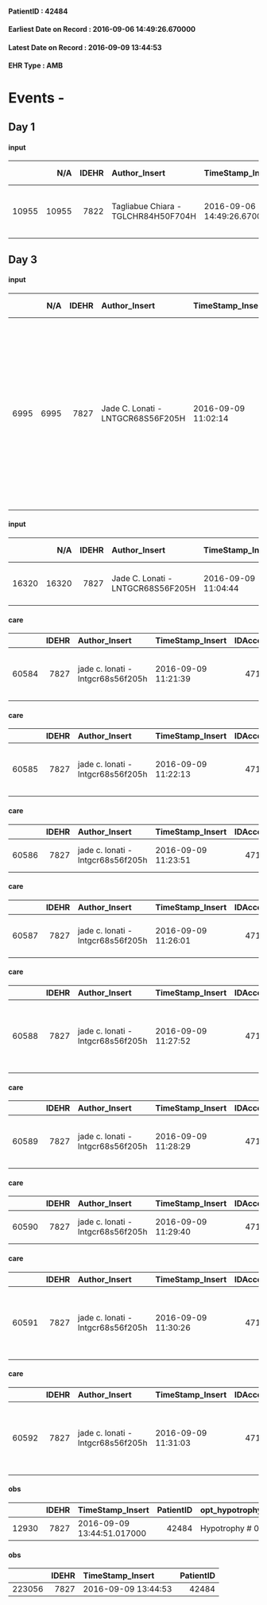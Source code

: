 
#### PatientID : 42484
#### Earliest Date on Record : 2016-09-06 14:49:26.670000
#### Latest Date on Record : 2016-09-09 13:44:53
#### EHR Type : AMB

# Events - 

## Day 1

#### input
|       |    N/A |   IDEHR | Author_Insert                       | TimeStamp_Insert           | EHRType   |   PatientID |   IDDigitalSignDocument | persone_vicine   |   Unnamed: 0_x.1 |   IDANAMNESI_SOCIALE | Patient   | FamigliaAltro   | Paziente_T   | FamigliaAltro_T   |   Non_Rilevabile_x.1 | Note_Non_Rilevabile_x.1   | opt_Problemi   | chk_contr_sintomi   | chk_competenza                                 | opt_paziente_a   | opt_famiglia_a   | opt_adeguatezza   | opt_paziente_solo   | ds_note_con                                     | opt_presente_assente   | Presenza_minori   | Caregiver_principale   | opt_capacita     | opt_necessario   | opt_presente   | opt_risorse_ec   | opt_paziente_psi   | opt_Ins_vol   | opt_esenzione   | opt_inv_civile            |   ds_codice_es | Needs     | Domestic partnership   | Fragility   | opt_disponibilita_f   | opt_indennita_acc         | opt_legge                 | opt_famiglia_psi   | opt_disponibilit_paz   |
|------:|-------:|--------:|:------------------------------------|:---------------------------|:----------|------------:|------------------------:|:-----------------|-----------------:|---------------------:|:----------|:----------------|:-------------|:------------------|---------------------:|:--------------------------|:---------------|:--------------------|:-----------------------------------------------|:-----------------|:-----------------|:------------------|:--------------------|:------------------------------------------------|:-----------------------|:------------------|:-----------------------|:-----------------|:-----------------|:---------------|:-----------------|:-------------------|:--------------|:----------------|:--------------------------|---------------:|:----------|:-----------------------|:------------|:----------------------|:--------------------------|:--------------------------|:-------------------|:-----------------------|
| 10955 |  10955 |    7822 | Tagliabue Chiara - TGLCHR84H50F704H | 2016-09-06 14:49:26.670000 | AMB       |       42484 |                  484081 | N/A              |             4088 |                 2654 | Si#1      | Si#1            | No#0         | Parziale#2        |                    0 | NR                        | Si#1           | controllo sintomi#0 | competenza/capacit√† assistenziale caregiver#0 | Indefinite#2     | Indefinite#2     | Si#1              | No#0                | Vive con la moglie Rosa Maria Parlante di 69 aa | Presente#1             | No#0              | caregiver              | Incrementabile#1 | Si#1             | Si#1           | Adeguate#1       | No#0               | No#0          | Si#1            | in fase di accertamento#2 |             48 | Clinici#0 | Coniuge/Convivente#0   | nessuna#0   | Si#1                  | in fase di accertamento#2 | in fase di accertamento#2 | No#0               | Si#1                   |


## Day 3

#### input
|      |    N/A |   IDEHR | Author_Insert                     | TimeStamp_Insert    |   IDAccess | EHRType   |   PatientID |   IDDigitalSignDocument | persone_vicine   |   Unnamed: 0_y |   IDANAMNESI_MED |   Non_Rilevabile_y | Note_Non_Rilevabile_y   | diagnosis                                                                                                                                                                                                                             |
|-----:|-------:|--------:|:----------------------------------|:--------------------|-----------:|:----------|------------:|------------------------:|:-----------------|---------------:|-----------------:|-------------------:|:------------------------|:--------------------------------------------------------------------------------------------------------------------------------------------------------------------------------------------------------------------------------------|
| 6995 |   6995 |    7827 | Jade C. Lonati - LNTGCR68S56F205H | 2016-09-09 11:02:14 |      47128 | AMB       |       42484 |                  487241 | N/A              |           7825 |             5022 |                  0 | NR                      | Nel 2008 diagnosi di displasia multilineare refrattaria con piastrinopenia, lieve neutropenia e megaloblastosi stabile sino al 2012 quando compare monocitosi, per cui veniva impostata terapia causale poi sospesa per intolleranza. |

#### input
|       |    N/A |   IDEHR | Author_Insert                     | TimeStamp_Insert    |   IDAccess | EHRType   |   PatientID |   IDDigitalSignDocument | persone_vicine   |   Unnamed: 0_y.1 |   IDDIAGNOSI_ICD |   Non_Rilevabile_y.1 | Note_Non_Rilevabile_y.1   | I_ICD                                                                     | II_ICD                                           | III_ICD                                              | I_Anno   | II_Anno   | III_Anno   | I_Mese   |
|------:|-------:|--------:|:----------------------------------|:--------------------|-----------:|:----------|------------:|------------------------:|:-----------------|-----------------:|-----------------:|---------------------:|:--------------------------|:--------------------------------------------------------------------------|:-------------------------------------------------|:-----------------------------------------------------|:---------|:----------|:-----------|:---------|
| 16320 |  16320 |    7827 | Jade C. Lonati - LNTGCR68S56F205H | 2016-09-09 11:04:44 |      47128 | AMB       |       42484 |                  487251 | N/A              |             1881 |             1881 |                    0 | NR                        | 20610 - Leucemia monocitica, cronica, senza menzione di remissione#2296=0 | 29040 - Demenza vascolare, non complicata#3289=0 | 29021 - Demenza senile con aspetti depressivi#3286=0 | 2011#51  | 2014#54   | 2014#54    | 01#01    |

#### care
|       |   IDEHR | Author_Insert                     | TimeStamp_Insert    |   IDAccess | EHRType   |   PatientID |   IDTERAPIE_OUTPAT_VIDAS | ds_dose   | opt_via_di_somm   | ds_ora                  | dt_data_inizio      |   opt_pregressa |   opt_somm_terapia |   opt_estemporanea |   opt_termina |   opt_somm_in_pompa | opt_farmaco                                      |
|------:|--------:|:----------------------------------|:--------------------|-----------:|:----------|------------:|-------------------------:|:----------|:------------------|:------------------------|:--------------------|----------------:|-------------------:|-------------------:|--------------:|--------------------:|:-------------------------------------------------|
| 60584 |    7827 | jade c. lonati - lntgcr68s56f205h | 2016-09-09 11:21:39 |      47128 | amb       |       42484 |                    38198 | 25 mg     | oral # 0 = 0      | 08 # 8 = 0; 20 # 20 = 0 | 2016-09-09 00:00:00 |               0 |                  0 |                  0 |             0 |                   0 | quetiapine (quetiapine 25 mg tablets) # 1817 = 0 |

#### care
|       |   IDEHR | Author_Insert                     | TimeStamp_Insert    |   IDAccess | EHRType   |   PatientID |   IDTERAPIE_OUTPAT_VIDAS | ds_dose   | opt_via_di_somm   | ds_ora           | dt_data_inizio      |   opt_pregressa |   opt_somm_terapia |   opt_estemporanea |   opt_termina |   opt_somm_in_pompa | opt_farmaco                                        |
|------:|--------:|:----------------------------------|:--------------------|-----------:|:----------|------------:|-------------------------:|:----------|:------------------|:-----------------|:--------------------|----------------:|-------------------:|-------------------:|--------------:|--------------------:|:---------------------------------------------------|
| 60585 |    7827 | jade c. lonati - lntgcr68s56f205h | 2016-09-09 11:22:13 |      47128 | amb       |       42484 |                    38199 | 10 gtt    | oral # 0 = 0      | at need # 24 = 0 | 2016-09-09 00:00:00 |               0 |                  0 |                  0 |             0 |                   0 | haloperidol (serenase os gtt 2 mg / ml) # 1806 = 0 |

#### care
|       |   IDEHR | Author_Insert                     | TimeStamp_Insert    |   IDAccess | EHRType   |   PatientID |   IDTERAPIE_OUTPAT_VIDAS | ds_altro_farmaco   | ds_dose   | opt_via_di_somm   | ds_ora      | dt_data_inizio      |   opt_pregressa |   opt_somm_terapia |   opt_estemporanea |   opt_termina |   opt_somm_in_pompa | opt_farmaco                  |
|------:|--------:|:----------------------------------|:--------------------|-----------:|:----------|------------:|-------------------------:|:-------------------|:----------|:------------------|:------------|:--------------------|----------------:|-------------------:|-------------------:|--------------:|--------------------:|:-----------------------------|
| 60586 |    7827 | jade c. lonati - lntgcr68s56f205h | 2016-09-09 11:23:51 |      47128 | amb       |       42484 |                    38200 | ebixa 10 mg        | 1/2 c     | oral # 0 = 0      | 21 # 21 = 0 | 2016-09-09 00:00:00 |               0 |                  0 |                  0 |             0 |                   0 | other (see notes) # 2004 = 0 |

#### care
|       |   IDEHR | Author_Insert                     | TimeStamp_Insert    |   IDAccess | EHRType   |   PatientID |   IDTERAPIE_OUTPAT_VIDAS | ds_dose   | opt_via_di_somm   | ds_ora     | dt_data_inizio      |   opt_pregressa |   opt_somm_terapia |   opt_estemporanea |   opt_termina |   opt_somm_in_pompa | opt_farmaco                                       |
|------:|--------:|:----------------------------------|:--------------------|-----------:|:----------|------------:|-------------------------:|:----------|:------------------|:-----------|:--------------------|----------------:|-------------------:|-------------------:|--------------:|--------------------:|:--------------------------------------------------|
| 60587 |    7827 | jade c. lonati - lntgcr68s56f205h | 2016-09-09 11:26:01 |      47128 | amb       |       42484 |                    38201 | 1 c       | oral # 0 = 0      | 08 # 8 = 0 | 2016-09-09 00:00:00 |               0 |                  0 |                  0 |             0 |                   0 | prednisone (deltacortene 5 mg tablets) # 1450 = 0 |

#### care
|       |   IDEHR | Author_Insert                     | TimeStamp_Insert    |   IDAccess | EHRType   |   PatientID |   IDTERAPIE_OUTPAT_VIDAS | ds_dose   | opt_via_di_somm   | ds_ora                               | dt_data_inizio      |   opt_pregressa |   opt_somm_terapia |   opt_estemporanea |   opt_termina |   opt_somm_in_pompa | opt_farmaco                                          |
|------:|--------:|:----------------------------------|:--------------------|-----------:|:----------|------------:|-------------------------:|:----------|:------------------|:-------------------------------------|:--------------------|----------------:|-------------------:|-------------------:|--------------:|--------------------:|:-----------------------------------------------------|
| 60588 |    7827 | jade c. lonati - lntgcr68s56f205h | 2016-09-09 11:27:52 |      47128 | amb       |       42484 |                    38202 | 1 c       | oral # 0 = 0      | 08 # 8 = 0; 13 # 13 = 0; 19 # 19 = 0 | 2016-09-09 00:00:00 |               0 |                  0 |                  0 |             0 |                   0 | metformin (metformin teva 850 mg tablets) # 1079 = 0 |

#### care
|       |   IDEHR | Author_Insert                     | TimeStamp_Insert    |   IDAccess | EHRType   |   PatientID |   IDTERAPIE_OUTPAT_VIDAS | ds_dose   | opt_via_di_somm   | ds_ora                  | dt_data_inizio      |   opt_pregressa |   opt_somm_terapia |   opt_estemporanea |   opt_termina |   opt_somm_in_pompa | opt_farmaco                                     |
|------:|--------:|:----------------------------------|:--------------------|-----------:|:----------|------------:|-------------------------:|:----------|:------------------|:------------------------|:--------------------|----------------:|-------------------:|-------------------:|--------------:|--------------------:|:------------------------------------------------|
| 60589 |    7827 | jade c. lonati - lntgcr68s56f205h | 2016-09-09 11:28:29 |      47128 | amb       |       42484 |                    38203 | 10 mg     | oral # 0 = 0      | 08 # 8 = 0; 20 # 20 = 0 | 2016-09-09 00:00:00 |               0 |                  0 |                  0 |             0 |                   0 | cetirizine (10mg cpr cetirizine div) # 1964 = 0 |

#### care
|       |   IDEHR | Author_Insert                     | TimeStamp_Insert    |   IDAccess | EHRType   |   PatientID |   IDTERAPIE_OUTPAT_VIDAS | ds_altro_farmaco   | ds_dose   | opt_via_di_somm   | ds_ora      | dt_data_inizio      | ds_note_y         |   opt_pregressa |   opt_somm_terapia |   opt_estemporanea |   opt_termina |   opt_somm_in_pompa | opt_farmaco                  |
|------:|--------:|:----------------------------------|:--------------------|-----------:|:----------|------------:|-------------------------:|:-------------------|:----------|:------------------|:------------|:--------------------|:------------------|----------------:|-------------------:|-------------------:|--------------:|--------------------:|:-----------------------------|
| 60590 |    7827 | jade c. lonati - lntgcr68s56f205h | 2016-09-09 11:29:40 |      47128 | amb       |       42484 |                    38204 | oncocarbide 500    | 1 c       | oral # 0 = 0      | 13 # 13 = 0 | 2016-09-12 00:00:00 | for 5 days / week |               0 |                  0 |                  0 |             0 |                   0 | other (see notes) # 2004 = 0 |

#### care
|       |   IDEHR | Author_Insert                     | TimeStamp_Insert    |   IDAccess | EHRType   |   PatientID |   IDTERAPIE_OUTPAT_VIDAS | ds_dose   | opt_via_di_somm   | ds_ora                               | dt_data_inizio      |   opt_pregressa |   opt_somm_terapia |   opt_estemporanea |   opt_termina |   opt_somm_in_pompa | opt_farmaco                                               |
|------:|--------:|:----------------------------------|:--------------------|-----------:|:----------|------------:|-------------------------:|:----------|:------------------|:-------------------------------------|:--------------------|----------------:|-------------------:|-------------------:|--------------:|--------------------:|:----------------------------------------------------------|
| 60591 |    7827 | jade c. lonati - lntgcr68s56f205h | 2016-09-09 11:30:26 |      47128 | amb       |       42484 |                    38205 | 1 tbsp    | oral # 0 = 0      | 08 # 8 = 0; 15 # 15 = 0; 21 # 21 = 0 | 2016-09-09 00:00:00 |               0 |                  0 |                  0 |             0 |                   0 | sodium bicarbonate (baking soda 500 mg tablets) # 941 = 0 |

#### care
|       |   IDEHR | Author_Insert                     | TimeStamp_Insert    |   IDAccess | EHRType   |   PatientID |   IDTERAPIE_OUTPAT_VIDAS | ds_dose   | opt_via_di_somm        | ds_ora      | dt_data_inizio      |   opt_pregressa |   opt_somm_terapia |   opt_estemporanea |   opt_termina |   opt_somm_in_pompa | opt_farmaco                                                        |
|------:|--------:|:----------------------------------|:--------------------|-----------:|:----------|------------:|-------------------------:|:----------|:-----------------------|:------------|:--------------------|----------------:|-------------------:|-------------------:|--------------:|--------------------:|:-------------------------------------------------------------------|
| 60592 |    7827 | jade c. lonati - lntgcr68s56f205h | 2016-09-09 11:31:03 |      47128 | amb       |       42484 |                    38206 | 9 iu      | subcutaneously # 3 = 3 | 19 # 19 = 0 | 2016-09-09 00:00:00 |               0 |                  0 |                  0 |             0 |                   0 | insulin human dna by ric. (humulin r 1,000 iu 10 ml fl) # 1045 = 0 |

#### obs
|       |   IDEHR | TimeStamp_Insert           |   PatientID | opt_hypotrophy   | chk_eloquence     | asthenia     | dyspnoea   | agitation_behavior_freq   | cognitive_state           |
|------:|--------:|:---------------------------|------------:|:-----------------|:------------------|:-------------|:-----------|:--------------------------|:--------------------------|
| 12930 |    7827 | 2016-09-09 13:44:51.017000 |       42484 | Hypotrophy # 0   | confabulation # 1 | Moderate # 2 | No # 0     | quiet # 0                 | continuously confused # 1 |

#### obs
|        |   IDEHR | TimeStamp_Insert    |   PatientID |
|-------:|--------:|:--------------------|------------:|
| 223056 |    7827 | 2016-09-09 13:44:53 |       42484 |


